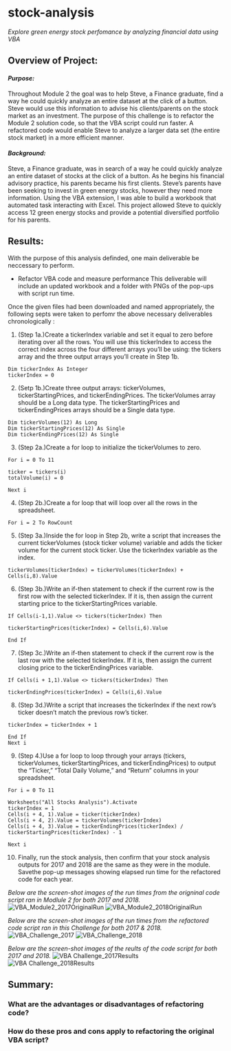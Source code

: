 # **stock-analysis**
*Explore green energy stock perfomance by analyzing financial data using VBA*

## Overview of Project:

#### *Purpose:*
Throughout Module 2 the goal was to help Steve, a Finance graduate, find a way he could quickly analyze an entire dataset at the click of a button. Steve would use this information to advise his clients/parents on the stock market as an investment. The purpose of this challenge is to refactor the Module 2 solution code, so that the VBA script could run faster. A refactored code would enable Steve to analyze a larger data set (the entire stock market) in a more efficient manner.

#### *Background:*
Steve, a Finance graduate, was in search of a way he could quickly analyze an entire dataset of stocks at the click of a button. As he begins his financial advisory practice, his parents became his first clients. Steve’s parents have been seeking to invest in green energy stocks, however they need more information. Using the VBA extension, I was able to build a workbook that automated task interacting with Excel. This project allowed Steve to quickly access 12 green energy stocks and provide a potential diversified portfolio for his parents. 


## Results:
With the purpose of this analysis definded, one main deliverable be neccessary to perform. 
- Refactor VBA code and measure performance
This deliverable will include an updated workbook and a folder with PNGs of the pop-ups with script run time.

Once the given files had been downloaded and named appropriately, the following septs were taken to perfomr the above necessary deliverables chronologically :

1. (Step 1a.)Create a tickerIndex variable and set it equal to zero before iterating over all the rows. You will use this tickerIndex to access the correct index across the four different arrays you’ll be using: the tickers array and the three output arrays you’ll create in Step 1b.

```
Dim tickerIndex As Integer
tickerIndex = 0
```

2. (Setp 1b.)Create three output arrays: tickerVolumes, tickerStartingPrices, and tickerEndingPrices. The tickerVolumes array should be a Long data type. The tickerStartingPrices and tickerEndingPrices arrays should be a Single data type.

```
Dim tickerVolumes(12) As Long
Dim tickerStartingPrices(12) As Single
Dim tickerEndingPrices(12) As Single
```

3. (Step 2a.)Create a for loop to initialize the tickerVolumes to zero.

```
For i = 0 To 11

ticker = tickers(i)
totalVolume(i) = 0

Next i

```

4. (Step 2b.)Create a for loop that will loop over all the rows in the spreadsheet.

```
For i = 2 To RowCount
```

5. (Step 3a.)Inside the for loop in Step 2b, write a script that increases the current tickerVolumes (stock ticker volume) variable and adds the ticker volume for the current stock ticker. Use the tickerIndex variable as the index.

```
tickerVolumes(tickerIndex) = tickerVolumes(tickerIndex) + Cells(i,8).Value
```

6. (Step 3b.)Write an if-then statement to check if the current row is the first row with the selected tickerIndex. If it is, then assign the current starting price to the tickerStartingPrices variable.

```
If Cells(i-1,1).Value <> tickers(tickerIndex) Then

tickerStartingPrices(tickerIndex) = Cells(i,6).Value

End If
```

7. (Step 3c.)Write an if-then statement to check if the current row is the last row with the selected tickerIndex. If it is, then assign the current closing price to the tickerEndingPrices variable.

```
If Cells(i + 1,1).Value <> tickers(tickerIndex) Then

tickerEndingPrices(tickerIndex) = Cells(i,6).Value

```

8. (Step 3d.)Write a script that increases the tickerIndex if the next row’s ticker doesn’t match the previous row’s ticker.

```
tickerIndex = tickerIndex + 1

End If 
Next i
```

9. (Step 4.)Use a for loop to loop through your arrays (tickers, tickerVolumes, tickerStartingPrices, and tickerEndingPrices) to output the “Ticker,” “Total Daily Volume,” and “Return” columns in your spreadsheet.

```
For i = 0 To 11

Worksheets("All Stocks Analysis").Activate
tickerIndex = 1
Cells(i + 4, 1).Value = ticker(tickerIndex)
Cells(i + 4, 2).Value = tickerVolumes(tickerIndex)
Cells(i + 4, 3).Value = tickerEndingPrices(tickerIndex) / tickerStartingPrices(tickerIndex) - 1

Next i 
```

10. Finally, run the stock analysis, then confirm that your stock analysis outputs for 2017 and 2018 are the same as they were in the module. Savethe pop-up messages showing elapsed run time for the refactored code for each year. 

*Below are the screen-shot images of the run times from the origninal code script ran in Modlule 2 for both 2017 and 2018.*
![VBA_Module2_2017OriginalRun](VBA_Module2_2017OriginalRun.png)
![VBA_Module2_2018OriginalRun](VBA_Module2_2018OriginalRun.png)

*Below are the screen-shot images of the run times from the refactored code script ran in this Challenge for both 2017 & 2018.*
![VBA_Challenge_2017](VBA_Challenge_2017.png)
![VBA_Challenge_2018](VBA_Challenge_2018.png)

*Below are the screen-shot images of the reults of the code script for both 2017 and 2018.*
![VBA Challenge_2017Results](VBA_Challenge_2017Results.png)
![VBA Challenge_2018Results](VBA_Challenge_2018Results.png)
















## Summary:

  ### What are the advantages or disadvantages of refactoring code?
  ### How do these pros and cons apply to refactoring the original VBA script?
